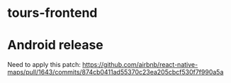# tours-frontend

# Android release
Need to apply this patch: https://github.com/airbnb/react-native-maps/pull/1643/commits/874cb0411ad55370c23ea205cbcf530f7f990a5a
